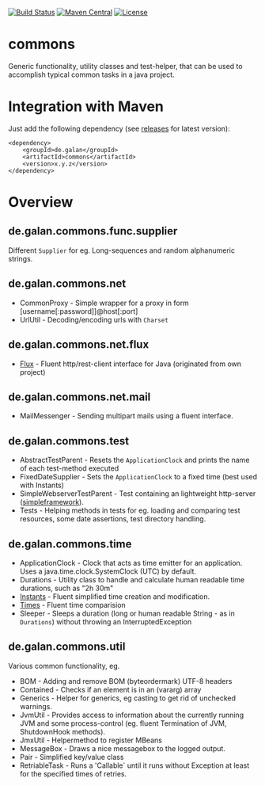 [![Build Status](https://img.shields.io/travis/galan/commons.svg?style=flat)](https://travis-ci.org/galan/commons)
[![Maven Central](https://img.shields.io/maven-central/v/de.galan/commons.svg?style=flat)](https://maven-badges.herokuapp.com/maven-central/de.galan/commons)
[![License](https://img.shields.io/github/license/galan/commons.svg?style=flat)](https://www.apache.org/licenses/LICENSE-2.0.html)

# commons
Generic functionality, utility classes and test-helper, that can be used to accomplish typical common tasks in a java project.

# Integration with Maven
Just add the following dependency (see [releases](https://github.com/galan/commons/releases) for latest version):

    <dependency>
    	<groupId>de.galan</groupId>
    	<artifactId>commons</artifactId>
    	<version>x.y.z</version>
    </dependency>

# Overview

## de.galan.commons.func.supplier
Different `Supplier` for eg. Long-sequences and random alphanumeric strings. 

## de.galan.commons.net
* CommonProxy - Simple wrapper for a proxy in form [username[:password]]@host[:port]
* UrlUtil - Decoding/encoding urls with `Charset`

## de.galan.commons.net.flux
* [Flux](https://github.com/galan/commons/blob/master/documentation/net.flux.Flux.md) -  Fluent http/rest-client interface for Java (originated from own project)

## de.galan.commons.net.mail
* MailMessenger - Sending multipart mails using a fluent interface.

## de.galan.commons.test
* AbstractTestParent - Resets the `ApplicationClock` and prints the name of each test-method executed
* FixedDateSupplier - Sets the `ApplicationClock` to a fixed time (best used with Instants)
* SimpleWebserverTestParent - Test containing an lightweight http-server ([simpleframework](http://www.simpleframework.org/)).
* Tests - Helping methods in tests for eg. loading and comparing test resources, some date assertions, test directory handling.


## de.galan.commons.time
* ApplicationClock - Clock that acts as time emitter for an application. Uses a java.time.clock.SystemClock (UTC) by default.
* Durations - Utility class to handle and calculate human readable time durations, such as "2h 30m"
* [Instants](https://github.com/galan/commons/blob/master/documentation/time.Instants.md) - Fluent simplified time creation and modification.
* [Times](https://github.com/galan/commons/blob/master/documentation/time.Times.md) - Fluent time comparision
* Sleeper - Sleeps a duration (long or human readable String - as in `Durations`) without throwing an InterruptedException

## de.galan.commons.util
Various common functionality, eg.

* BOM - Adding and remove BOM (byteordermark) UTF-8 headers
* Contained - Checks if an element is in an (vararg) array
* Generics - Helper for generics, eg casting to get rid of unchecked warnings.
* JvmUtil - Provides access to information about the currently running JVM and some process-control (eg. fluent Termination of JVM, ShutdownHook methods).
* JmxUtil - Helpermethod to register MBeans
* MessageBox - Draws a nice messagebox to the logged output.
* Pair - Simplified key/value class
* RetriableTask - Runs a 'Callable` until it runs without Exception at least for the specified times of retries.

